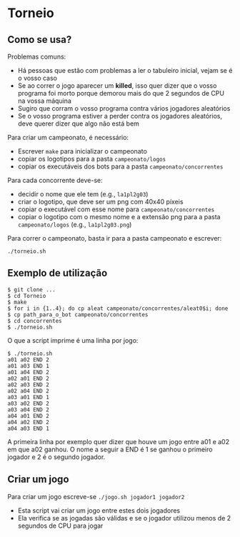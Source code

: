 # Torneio

## Como se usa?

Problemas comuns:

* Há pessoas que estão com problemas a ler o tabuleiro inicial, vejam se é o vosso caso
* Se ao correr o jogo aparecer um __killed__, isso quer dizer que o vosso programa foi morto porque demorou mais do que 2 segundos de CPU na vossa máquina
* Sugiro que corram o vosso programa contra vários jogadores aleatórios
* Se o vosso programa estiver a perder contra os jogadores aleatórios, deve querer dizer que algo não está bem

Para criar um campeonato, é necessário:

* Escrever `make` para inicializar o campeonato
* copiar os logotipos para a pasta `campeonato/logos`
* copiar os executáveis dos bots para a pasta `campeonato/concorrentes`

Para cada concorrente deve-se:
* decidir o nome que ele tem (e.g., `la1pl2g03`)
* criar o logotipo, que deve ser um png com 40x40 píxeis
* copiar o executável com esse nome para `campeonato/concorrentes`
* copiar o logotipo com o mesmo nome e a extensão png para a pasta `campeonato/logos` (e.g., `la1pl2g03.png`)

Para correr o campeonato, basta ir para a pasta campeonato e escrever:

```
./torneio.sh
```

## Exemplo de utilização
```
$ git clone ...
$ cd Torneio
$ make
$ for i in {1..4}; do cp aleat campeonato/concorrentes/aleat0$i; done
$ cp path_para_o_bot campeonato/concorrentes
$ cd concorrentes
$ ./torneio.sh
```

O que a script imprime é uma linha por jogo:

```
$ ./torneio.sh 
a01 a02 END 2
a01 a03 END 1
a01 a04 END 2
a02 a01 END 2
a02 a03 END 2
a02 a04 END 2
a03 a01 END 1
a03 a02 END 2
a03 a04 END 2
a04 a01 END 2
a04 a02 END 2
a04 a03 END 1
```

A primeira linha por exemplo quer dizer que houve um jogo entre a01 e a02 em que a02 ganhou. O nome a seguir a END é 1 se ganhou o primeiro jogador e 2 é o segundo jogador.

## Criar um jogo
Para criar um jogo escreve-se `./jogo.sh jogador1 jogador2`

* Esta script vai criar um jogo entre estes dois jogadores
* Ela verifica se as jogadas são válidas e se o jogador utilizou menos de 2 segundos de CPU para jogar
